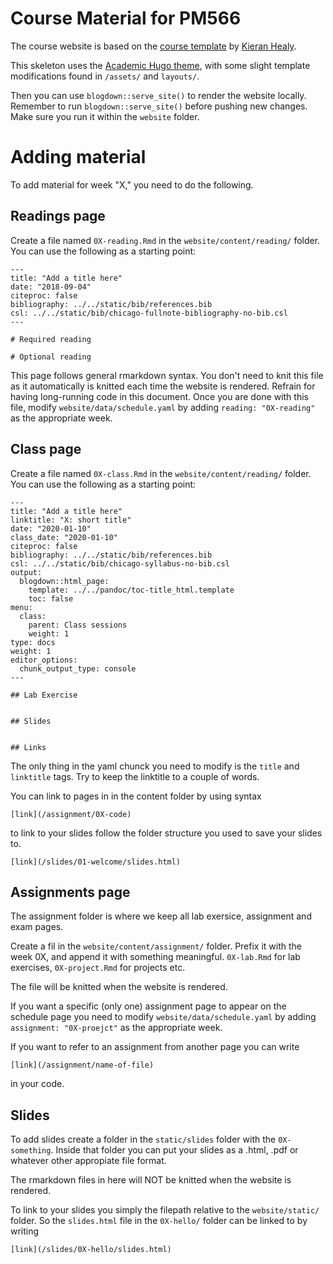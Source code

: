 # Course Material for PM566

The course website is based on the [course template](https://github.com/kjhealy/course_template) by [Kieran Healy](https://kieranhealy.org/).

This skeleton uses the [Academic Hugo theme](https://sourcethemes.com/academic/), with some slight template modifications found in `/assets/` 
and `layouts/`.
    
Then you can use `blogdown::serve_site()` to render the website locally.
Remember to run `blogdown::serve_site()` before pushing new changes. Make sure you
run it within the `website` folder.


# Adding material

To add material for week "X," you need to do the following.

## Readings page

Create a file named `0X-reading.Rmd` in the `website/content/reading/` folder. You can use the following as a starting point:

```
---
title: "Add a title here"
date: "2018-09-04"
citeproc: false
bibliography: ../../static/bib/references.bib
csl: ../../static/bib/chicago-fullnote-bibliography-no-bib.csl
---

# Required reading

# Optional reading

```

This page follows general rmarkdown syntax. You don't need to knit this file as it automatically is knitted each time the website is rendered. Refrain for having long-running code in this document. Once you are done with this file, modify `website/data/schedule.yaml` by adding `reading: "0X-reading"` as the appropriate week.

## Class page

Create a file named `0X-class.Rmd` in the `website/content/reading/` folder. You can use the following as a starting point:

```
---
title: "Add a title here"
linktitle: "X: short title"
date: "2020-01-10"
class_date: "2020-01-10"
citeproc: false
bibliography: ../../static/bib/references.bib
csl: ../../static/bib/chicago-syllabus-no-bib.csl
output:
  blogdown::html_page:
    template: ../../pandoc/toc-title_html.template
    toc: false
menu:
  class:
    parent: Class sessions
    weight: 1
type: docs
weight: 1
editor_options: 
  chunk_output_type: console
---

## Lab Exercise


## Slides


## Links

```

The only thing in the yaml chunck you need to modify is the `title` and `linktitle` tags. Try to keep the linktitle to a couple of words.

You can link to pages in in the content folder by using syntax

```
[link](/assignment/0X-code)
```

to link to your slides follow the folder structure you used to save your slides to.

```
[link](/slides/01-welcome/slides.html)
```

## Assignments page

The assignment folder is where we keep all lab exersice, assignment and exam pages.

Create a fil in the `website/content/assignment/` folder. Prefix it with the week 0X, and append it with something meaningful. `0X-lab.Rmd` for lab exercises, `0X-project.Rmd` for projects etc.

The file will be knitted when the website is rendered.

If you want a specific (only one) assignment page to appear on the schedule page you need to modify `website/data/schedule.yaml` by adding `assignment: "0X-proejct"` as the appropriate week.

If you want to refer to an assignment from another page you can write 

```
[link](/assignment/name-of-file)
```
in your code.

## Slides

To add slides create a folder in the `static/slides` folder with the `0X-something`. Inside that folder you can put your slides as a .html, .pdf or whatever other appropiate file format.

The rmarkdown files in here will NOT be knitted when the website is rendered.

To link to your slides you simply the filepath relative to the `website/static/` folder. So the `slides.html` file in the `0X-hello/` folder can be linked to by writing

```
[link](/slides/0X-hello/slides.html)
```

